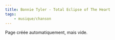 ```yaml
---
title: Bonnie Tyler - Total Eclipse of The Heart
tags:
    - musique/chanson
---
```


Page créée automatiquement, mais vide.
